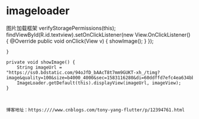 # imageloader
图片加载框架
verifyStoragePermissions(this);
        findViewById(R.id.textview).setOnClickListener(new View.OnClickListener() {
            @Override
            public void onClick(View v) {
                showImage();
            }
        });

    }

    private void showImage() {
        String imageUrl = "https://ss0.bdstatic.com/94oJfD_bAAcT8t7mm9GUKT-xh_/timg?image&quality=100&size=b4000_4000&sec=1583116280&di=60ddffd7efc4ea634bb699a24854e507&src=http://a4.att.hudong.com/21/09/01200000026352136359091694357.jpg";
        ImageLoader.getDefault(this).displayView(imageUrl, imageView);
    }
    
    
    
    博客地址：https:////www.cnblogs.com/tony-yang-flutter/p/12394761.html
